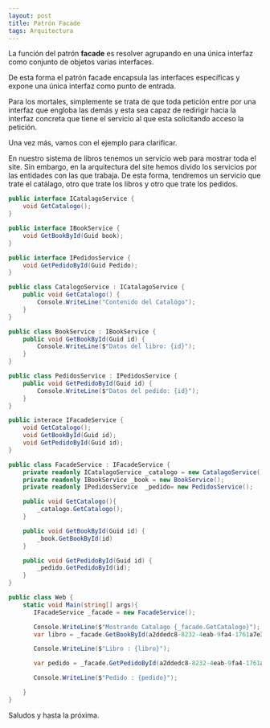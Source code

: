 ```yaml
---
layout: post
title: Patrón Facade
tags: Arquitectura
---
```


La función del patrón **facade** es resolver agrupando en una única interfaz como conjunto de objetos varias interfaces.

De esta forma el patrón facade encapsula las interfaces específicas y expone una única interfaz como punto de entrada.

Para los mortales, simplemente se trata de que toda petición entre por una interfaz que engloba las demás y esta sea capaz de redirigir hacia la interfaz concreta que tiene el servicio al que esta solicitando acceso la petición.

Una vez más, vamos con el ejemplo para clarificar.

En nuestro sistema de libros tenemos un servicio web para mostrar toda el site. Sin embargo, en la arquitectura del site hemos divido los servicios por las entidades con las que trabaja. De esta forma, tendremos un servicio que trate el catálago, otro que trate los libros y otro que trate los pedidos.

~~~csharp
public interface ICatalagoService {
    void GetCatalogo();
}

public interface IBookService {
    void GetBookById(Guid book);
}

public interface IPedidosService {
    void GetPedidoById(Guid Pedido);
}

public class CatalogoService : ICatalagoService {
    public void GetCatalogo() {
        Console.WriteLine("Contenido del Catalógo");
    }
}

public class BookService : IBookService {
    public void GetBookById(Guid id) {
        Console.WriteLine($"Datos del libro: {id}");
    }
}

public class PedidosService : IPedidosService {
    public void GetPedidoById(Guid id) {
        Console.WriteLine($"Datos del pedido: {id}");
    }
}

public interace IFacadeService {
    void GetCatalogo();
    void GetBookById(Guid id);
    void GetPedidoById(Guid id);
}

public class FacadeService : IFacadeService {
    private readonly ICatalagoService _catalogo = new CatalagoService();
    private readonly IBookService _book = new BookService();
    private readonly IPedidosService  _pedido= new PedidosService();

    public void GetCatalogo(){
        _catalogo.GetCatalogo();
    }

    public void GetBookById(Guid id) {
        _book.GetBookById(id)
    }

    public void GetPedidoById(Guid id) {
        _pedido.GetPedidoById(id);
    }
}

public class Web {
    static void Main(string[] args){
       IFacadeService _facade = new FacadeService();

       Console.WriteLine($"Mostrando Catalago {_facade.GetCatalogo}");
       var libro = _facade.GetBookById(a2ddedc8-8232-4eab-9fa4-1761a7e3ba22);

       Console.WriteLine($"Libro : {libro}");

       var pedido = _facade.GetPedidoById(a2ddedc8-8232-4eab-9fa4-1761a7e3ba23)

       Console.WriteLine($"Pedido : {pedido}");

    }
}
~~~

Saludos y hasta la próxima.

